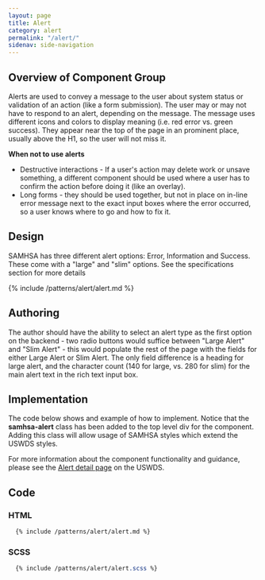 ```yaml
---
layout: page
title: Alert
category: alert
permalink: "/alert/"
sidenav: side-navigation
---
```


## Overview of Component Group

Alerts are used to convey a message to the user about system status or validation of an action (like a form submission). The user may or may not have to respond to an alert, depending on the message. The message uses different icons and colors to display meaning (i.e. red error vs. green success). They appear near the top of the page in an prominent place, usually above the H1, so the user will not miss it.

**When not to use alerts**
- Destructive interactions - If a user's action may delete work or unsave something, a different component should be used where a user has to confirm the action before doing it (like an overlay).
- Long forms - they should be used together, but not in place on in-line error message next to the exact input boxes where the error occurred, so a user knows where to go and how to fix it.


## Design
SAMHSA has three different alert options: Error, Information and Success. These come with a "large" and "slim" options. See the specifications section for more details

{% include /patterns/alert/alert.md %}


## Authoring
The author should have the ability to select an alert type as the first option on the backend - two radio buttons would suffice between "Large Alert" and "Slim Alert" - this would populate the rest of the page with the fields for either Large Alert or Slim Alert. The only field difference is a heading for large alert, and the character count (140 for large, vs. 280 for slim) for the main alert text in the rich text input box.

## Implementation
The code below shows and example of how to implement. Notice that the **samhsa-alert** class has been added to the top level div for the component. Adding this class will allow usage of SAMHSA styles which extend the USWDS styles. 

For more information about the component functionality and guidance, please see the [Alert detail page](https://designsystem.digital.gov/components/alert/) on the USWDS.

## Code
### HTML
```html
  {% include /patterns/alert/alert.md %}
```

### SCSS
```scss
  {% include /patterns/alert/alert.scss %}
```

